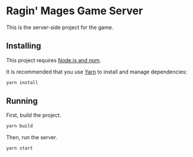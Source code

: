 # Ragin' Mages Game Server

This is the server-side project for the game.

## Installing

This project requires [Node.js and npm](https://nodejs.org/).

It is recommended that you use [Yarn](https://yarnpkg.com) to install and manage dependencies:

```bash
yarn install
```

## Running

First, build the project.

```bash
yarn build
```

Then, run the server.

```bash
yarn start
```
